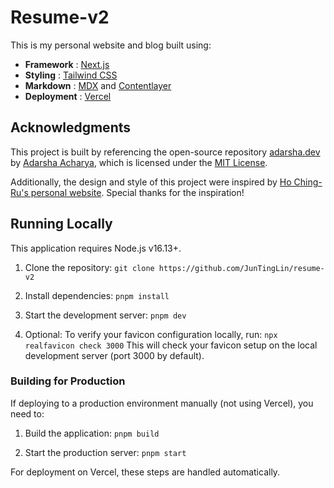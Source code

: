 # Resume-v2

This is my personal website and blog built using:

- **Framework** : [Next.js](https://nextjs.org/)
- **Styling** : [Tailwind CSS](https://tailwindcss.com/)
- **Markdown** : [MDX](https://mdxjs.com/) and [Contentlayer](https://contentlayer.dev/)
- **Deployment** : [Vercel](https://vercel.com/)

## Acknowledgments

This project is built by referencing the open-source repository [adarsha.dev](https://github.com/adarshaacharya/adarsha.dev) by [Adarsha Acharya](https://github.com/adarshaacharya), which is licensed under the [MIT License](https://github.com/adarshaacharya/adarsha.dev/blob/main/LICENSE).

Additionally, the design and style of this project were inspired by [Ho Ching-Ru's personal website](https://ho.chingru.me/). Special thanks for the inspiration!

## Running Locally

This application requires Node.js v16.13+.

1. Clone the repository:
`git clone https://github.com/JunTingLin/resume-v2`

2. Install dependencies:
`pnpm install`

3. Start the development server:
`pnpm dev`

4. Optional: To verify your favicon configuration locally, run:
`npx realfavicon check 3000`
This will check your favicon setup on the local development server (port 3000 by default).

### Building for Production
If deploying to a production environment manually (not using Vercel), you need to:

1. Build the application:
`pnpm build`

2. Start the production server:
`pnpm start`

For deployment on Vercel, these steps are handled automatically.

